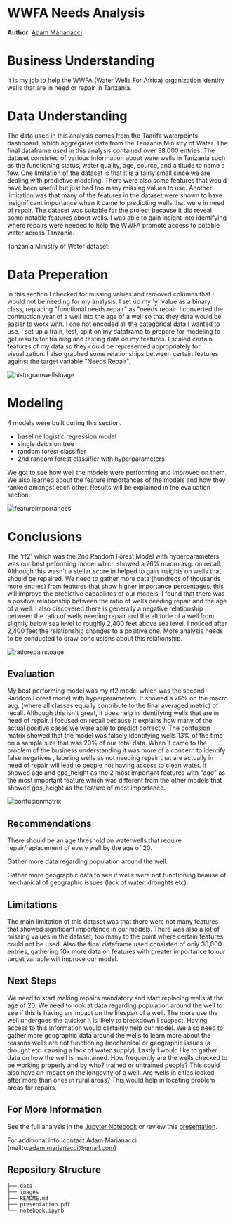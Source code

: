 # WWFA Needs Analysis 

**Author**: [Adam Marianacci](mailto:adam.marianacci@gmail.com)

# Business Understanding

It is my job to help the WWFA (Water Wells For Africa) organization identify wells that are in need or repair in Tanzania.

# Data Understanding

The data used in this analysis comes from the Taarifa waterpoints dashboard, which aggregates data from the Tanzania Ministry of Water. The final dataframe used in this analysis contained over 38,000 entries. The dataset consisted of various information about waterwells in Tanzania such as the functioning status, water quality,  age, source, and altitude to name a few. One limitation of the dataset is that it is a fairly small since we are dealing with predictive modeling. There were also some features that would have been useful but just had too many missing values to use. Another limitation was that many of the features in the dataset were shown to have insignificant importance when it came to predicting wells that were in need of repair. The dataset was suitable for the project because it did reveal some notable features about wells. I was able to gain insight into identifying where repairs were needed to help the WWFA promote access to potable water across Tanzania.

Tanzania Ministry of Water dataset: 

# Data Preperation

In this section I checked for missing values and removed columns that I would not be needing for my analysis. I set up my 'y' value as a binary class, replacing "functional needs repair" as "needs repair. I converted the contruction year of a well into the age of a well so that they data would be easier to work with. I one hot encoded all the categorical data I wanted to use. I set up a train, test, split on my dataframe to prepare for modeling to get results for training and testing data on my features. I scaled certain features of my data so they could be represented appropriately for visualization. I also graphed some relationships between certain features against the target variable "Needs Repair".

![histogramwellstoage](images/histogramwellstoage.png)

# Modeling 

4 models were built during this section.

- baseline logistic regression model
- single deicsion tree
- random forest classifier
- 2nd random forest classifier with hyperparameters

We got to see how well the models were performing and improved on them. We also learned about the feature importances of the models and how they ranked amongst each other. Results will be explained in the evaluation section.

![featureimportances](images/featureimportances.png)


# Conclusions

The 'rf2' which was the 2nd Random Forest Model with hyperparameters was our best peforming model which showed a 76% macro avg. on recall. Although this wasn't a stellar score in helped to gain insights on wells that should be repaired. We need to gather more data (hundreds of thousands more entries) from features that show higher importance percentages, this will improve the predictive capabilites of our models. I found that there was a positive relationship between the ratio of wells needing repair and the age of a well. I also discovered there is generally a negative relationship between the ratio of wells needing repair and the altitude of a well from slightly below sea level to roughly 2,400 feet above sea level. I noticed after 2,400 feet the relationship changes to a positive one. More analysis needs to be conducted to draw conclusions about this relationship.

![ratiorepairstoage](images/ratiorepairstoage.png)

## Evaluation 

My best performing model was my rf2 model which was the second Random Forest model with hyperparameters. It showed a 76% on the macro avg. (where all classes equally contribute to the final averaged metric) of recall. Although this isn't great, it does help in identifying wells that are in need of repair. I focused on recall because it explains how many of the actual positive cases we were able to predict correctly. The confusion matrix showed that the model was falsely identifying wells 13% of the time on a sample size that was 20% of our total data. When it came to the problem of  the business understanding it was more of a concern to identify false negatives , labeling wells as not needing repair that are actually in need of repair will lead to people not having access to clean water. It showed age and gps_height as the 2 most important features with "age" as the most important feature which was different from the other models that showed gps_height as the feature of most importance. 

![confusionmatrix](images/confusionmatrix.png)

## Recommendations

There should be an age threshold on waterwells that require repair/replacement of every well by the age of 20. 

Gather more data regarding population around the well.

Gather more geographic data to see if wells were not functioning beause of mechanical of geographic issues (lack of water, droughts etc).

## Limitations

The main limitation of this dataset was that there were not many features that showed significant importance in our models. There was also a lot of missing values in the dataset, too many to the point where certain features could not be used. Also the final dataframe used consisted of only 38,000 entries, gathering 10x more data on features with greater importance to our target variable will improve our model.

## Next Steps 

We need to start making repairs mandatory and start replacing wells at the age of 20. We need to look at data regarding population around the well to see if this is having an impact on the lifespan of a well. The more use the well undergoes the quicker it is likely to breakdown I suspect. Having access to this information would certainly help our model. We  also need to gather more geographic data around the wells to learn more about the reasons wells are not functioning (mechanical or geographic issues (a drought etc. causing a lack of water supply). Lastly I would like to gather data on how the well is maintained. How frequently are the wells checked to be working properly and by who? trained or untrained people? This could also have an impact on the longevity of a well. Are wells in cities looked after more than ones in rural areas? This would help in locating problem areas for repairs.

## For More Information

See the full analysis in the [Jupyter Notebook](https://github.com/adammarianacci/Waterwell_Analysis/blob/master/notebook.ipynb) or review this [presentation](https://github.com/adammarianacci/Waterwell_Analysis/blob/master/presentation.pdf).

For additional info, contact Adam Marianacci (mailto:adam.marianacci@gmail.com)


## Repository Structure

```
├── data
├── images
├── README.md
├── presentation.pdf
└── notebook.ipynb
```